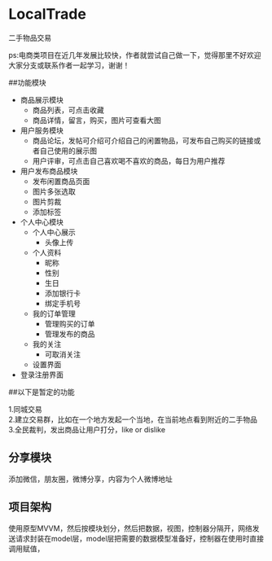 # LocalTrade
二手物品交易

  ps:电商类项目在近几年发展比较快，作者就尝试自己做一下，觉得那里不好欢迎大家分支或联系作者一起学习，谢谢！

##功能模块

* 商品展示模块
    * 商品列表，可点击收藏
    * 商品详情，留言，购买，图片可查看大图
* 用户服务模块
    * 商品论坛，发帖可介绍可介绍自己的闲置物品，可发布自己购买的链接或者自己使用的展示图
    * 用户评审，可点击自己喜欢喝不喜欢的商品，每日为用户推荐
* 用户发布商品模块
    * 发布闲置商品页面
    * 图片多张选取
    * 图片剪裁
    * 添加标签
* 个人中心模块
    * 个人中心展示
        * 头像上传
    * 个人资料
        * 昵称
        * 性别
        * 生日
        * 添加银行卡
        * 绑定手机号
    * 我的订单管理
        * 管理购买的订单
        * 管理发布的商品
    * 我的关注
        * 可取消关注
    * 设置界面
* 登录注册界面

##以下是暂定的功能

  1.同城交易<br>
  2.建立交易群，比如在一个地方发起一个当地，在当前地点看到附近的二手物品<br>
  3.全民裁判，发出商品让用户打分，like or dislike<br>
## 分享模块
  添加微信，朋友圈，微博分享，内容为个人微博地址
## 项目架构
使用原型MVVM，然后按模块划分，然后把数据，视图，控制器分隔开，网络发送请求封装在model层，model层把需要的数据模型准备好，控制器在使用时直接调用赋值，
